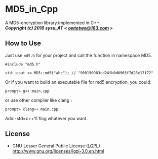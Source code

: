# **MD5_in_Cpp** #
A MD5-encryption library implemented in C++.  
__*Copyright (c) 2016 sysu_AT < owtotwo@163.com >*__  


## How to Use ##

Just use `md5.h` for your project and call the function in namespace MD5.  

```
#include "md5.h"

std::cout << MD5::md5("abc"); // "900150983cd24fb0d6963f7d28e17f72"

```

Or if you want to build an executable file for md5 encryption, you could:  

	prompt> g++ main.cpp
or use other compiler like clang :

	prompt> clang++ main.cpp
Add -std=c++11 flag whatever you want.


## License ##
* GNU Lesser General Public License ([LGPL](LICENSE))  
  http://www.gnu.org/licenses/lgpl-3.0.en.html
